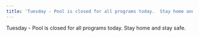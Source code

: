 ```yaml
---
title: 'Tuesday - Pool is closed for all programs today.  Stay home and stay safe.  '
---
```

Tuesday - Pool is closed for all programs today.  Stay home and stay safe.
